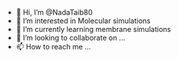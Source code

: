 - 👋 Hi, I’m @NadaTaib80
- 👀 I’m interested in Molecular simulations
- 🌱 I’m currently learning membrane simulations
- 💞️ I’m looking to collaborate on ...
- 📫 How to reach me ...

<!---
NadaTaib80/NadaTaib80 is a ✨ special ✨ repository because its `README.md` (this file) appears on your GitHub profile.
You can click the Preview link to take a look at your changes.
--->
